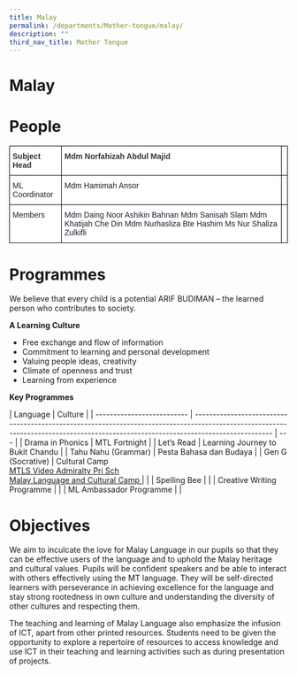 ```yaml
---
title: Malay
permalink: /departments/Mother-tongue/malay/
description: ""
third_nav_title: Mother Tongue
---
```


# Malay

# People

<style type="text/css">
.tg  {border-collapse:collapse;border-spacing:0;}
.tg td{border-color:black;border-style:solid;border-width:1px;font-family:Arial, sans-serif;font-size:14px;
  overflow:hidden;padding:10px 5px;word-break:normal;}
.tg th{border-color:black;border-style:solid;border-width:1px;font-family:Arial, sans-serif;font-size:14px;
  font-weight:normal;overflow:hidden;padding:10px 5px;word-break:normal;}
.tg .tg-sc4m{background-color:#FFF;color:#323232;font-weight:bold;text-align:left;vertical-align:top}
.tg .tg-0lax{text-align:left;vertical-align:top}
.tg .tg-ryel{background-color:#FFF;color:#1A202C;text-align:left;vertical-align:top}
</style>
<table class="tg">
<thead>
  <tr>
    <th class="tg-sc4m"><span style="color:#323232">Subject Head</span></th>
    <th class="tg-sc4m"><span style="color:#323232">Mdm Norfahizah Abdul Majid</span></th>
    <th class="tg-0lax"></th>
  </tr>
</thead>
<tbody>
  <tr>
    <td class="tg-ryel">ML Coordinator</td>
    <td class="tg-ryel">Mdm Hamimah Ansor</td>
    <td class="tg-0lax"></td>
  </tr>
  <tr>
    <td class="tg-ryel">Members</td>
    <td class="tg-ryel">Mdm Daing Noor Ashikin Bahnan Mdm Sanisah Slam Mdm Khatijah Che Din Mdm Nurhasliza Bte Hashim Ms Nur Shaliza Zulkifli</td>
    <td class="tg-0lax"></td>
  </tr>
</tbody>
</table>

# Programmes

We believe that every child is a potential ARIF BUDIMAN – the learned person who contributes to society.

**A Learning Culture**

- Free exchange and flow of information
- Commitment to learning and personal development
- Valuing people ideas, creativity
- Climate of openness and trust
- Learning from experience

**Key Programmes**

| Language                   | Culture                                                                                                                                                                            |
| -------------------------- | ---------------------------------------------------------------------------------------------------------------------------------------------------------------------------------- | --- |
| Drama in Phonics           | MTL Fortnight                                                                                                                                                                      |
| Let’s Read                 | Learning Journey to Bukit Chandu                                                                                                                                                   |
| Tahu Nahu (Grammar)        | Pesta Bahasa dan Budaya                                                                                                                                                            |
| Gen G (Socrative)          | Cultural Camp <br> [MTLS Video Admiralty Pri Sch](https://drive.google.com/file/d/1y25fSU9YtRjKvUGklxtXnES1hbhUZ7g3/view) <br>[Malay Language and Cultural Camp ](/files/MTLS.pdf) |     |
| Spelling Bee               |                                                                                                                                                                                    |
| Creative Writing Programme |                                                                                                                                                                                    |
| ML Ambassador Programme    |                                                                                                                                                                                    |

# Objectives

We aim to inculcate the love for Malay Language in our pupils so that they can be effective users of the language and to uphold the Malay heritage and cultural values. Pupils will be confident speakers and be able to interact with others effectively using the MT language. They will be self-directed learners with perseverance in achieving excellence for the language and stay strong rootedness in own culture and understanding the diversity of other cultures and respecting them.

The teaching and learning of Malay Language also emphasize the infusion of ICT, apart from other printed resources. Students need to be given the opportunity to explore a repertoire of resources to access knowledge and use ICT in their teaching and learning activities such as during presentation of projects.
